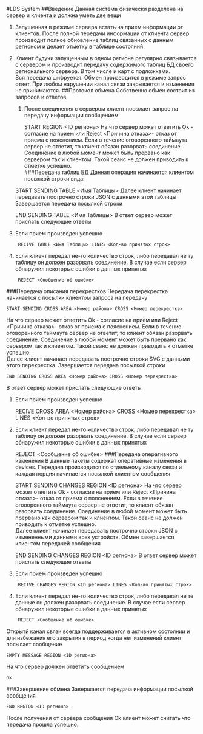 #LDS System 
##Введение
Данная система физически разделена на сервер и клиента и должна уметь две вещи
1. Запущенная в режиме сервера встать на прием информации от клиентов. После полной передачи информации от 
    клиента сервер производит полное обновление таблиц связанных с данным регионом и делает отметку в таблице состояний.
2. Клиент будучи запущенным в одном регионе регулярно связывается с сервером и производит передачу содержимого 
    таблиц БД своего регионального сервера. В том числе и карт с подложками.  
    Вся передача шифруется. Обмен производится в режиме запрос ответ. При любом нарушении канал связи закрывается и 
    изменения не принимаются.
##Протокол обмена
 Собственно обмен состоит из запросов и ответов
    1. После соединения с сервером клиент посылает запрос на передачу информации сообщением

        START REGION <ID региона> 
На что сервер может ответить Ok - согласие на прием или Reject <Причина отказа>- отказ от приема с пояснением. 
Если в течение оговоренного таймаута сервер не ответит, то клиент обязан разорвать соединение.
Соединение в любой момент может быть прервано как сервером так и клиентом. Такой сеанс не должен приводить к отметке 
успешно.         
###Передача таблиц БД 
Данная операция начинается клиентом  посылкой строки вида: 

    START SENDING TABLE <Имя Таблицы>
Далее клиент начинает передавать построчно строки JSON с данными этой таблицы
Завершается передача посылкой строки
 
    END SENDING TABLE <Имя Таблицы>
В ответ сервер может прислать следующие ответы 
1. Если прием произведен успешно

        RECIVE TABLE <Имя Таблицы> LINES <Кол-во принятых строк>
2. Если клиент передал не-то количество строк, либо  передавал не ту таблицу он должен разорвать соединение.
В случае если сервер обнаружил некоторые ошибки в данных принятых 

        REJECT <Сообщение об ошибке>
        
###Передача описания перекрестков
Передача перекрестка начинается с посылки клиентом запроса на передачу

    START SENDING CROSS AREA <Номер района> CROSS <Номер перекрестка>
На что сервер может ответить Ok - согласие на прием или Reject <Причина отказа>- отказ от приема с пояснением. 
Если в течение оговоренного таймаута сервер не ответит, то клиент обязан разорвать соединение.
Соединение в любой момент может быть прервано как сервером так и клиентом. Такой сеанс не должен приводить к отметке 
успешно.         
Далее клиент начинает передавать построчно строки SVG с данными этого перекрестка.
Завершается передача посылкой строки
 
    END SENDING CROSS AREA <Номер района> CROSS <Номер перекрестка>
В ответ сервер может прислать следующие ответы 
1. Если прием произведен успешно

    RECIVE CROSS AREA <Номер района> CROSS <Номер перекрестка> LINES <Кол-во принятых строк>
2. Если клиент передал не-то количество строк, либо  передавал не ту таблицу он должен разорвать соединение.
В случае если сервер обнаружил некоторые ошибки в данных принятых 

    REJECT <Сообщение об ошибке>
###Передача оперативного изменения
В данные пакеты содержат  оперативные изменения в devices. Передача производится по отдельному каналу связи 
и каждая порция начинается посылкой клиентом сообщения
 
    START SENDING CHANGES REGION <ID региона>
На что сервер может ответить Ok - согласие на прием или Reject <Причина отказа>- отказ от приема с пояснением. 
Если в течение оговоренного таймаута сервер не ответит, то клиент обязан разорвать соединение.
Соединение в любой момент может быть прервано как сервером так и клиентом. Такой сеанс не должен приводить к отметке 
успешно.         
Далее клиент начинает передавать построчно строки JSON с измененными данными всех устройств.
Обмен завершается клиентом передачей сообщения 

    END SENDING CHANGES REGION <ID региона>
В ответ сервер может прислать следующие ответы 
1. Если прием произведен успешно

        RECIVE CHANGES REGION <ID региона> LINES <Кол-во принятых строк>
2. Если клиент передал не-то количество строк, либо  передавал не те данные он должен разорвать соединение.
В случае если сервер обнаружил некоторые ошибки в данных принятых 

        REJECT <Сообщение об ошибке>
Открытй канал связи всегда поддерживается в активном состоянии и для
избежания его закрытия в период когда нет изменений клиент посылает сообщение

    EMPTY MESSAGE REGION <ID региона> 
На что сервер должен ответить сообщением 

    Ok 
###Завершение обмена
Завершается передача информации посылкой сообщения 

    END REGION <ID региона>
После получения от сервера сообщения Ok клиент может считать что передача прошла успешно.

